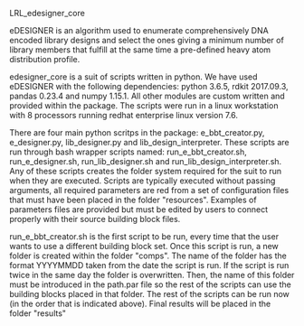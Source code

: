 
LRL_edesigner_core

eDESIGNER is an algorithm used to enumerate comprehensively DNA encoded library designs and select the ones giving a minimum number of library members that fulfill at the same time a pre-defined heavy atom distribution profile.

edesigner_core is a suit of scripts written in python. We have used eDESIGNER with the following dependencies: python 3.6.5, rdkit 2017.09.3, pandas 0.23.4 and numpy 1.15.1. All other modules are custom written and provided within the package. The scripts were run in a linux workstation with 8 processors running redhat enterprise linux version 7.6.

There are four main python scritps in the package: e_bbt_creator.py, e_designer.py, lib_designer.py and lib_design_interpreter. These scripts are run through bash wrapper scripts named: run_e_bbt_creator.sh, run_e_designer.sh, run_lib_designer.sh and run_lib_design_interpreter.sh. Any of these scripts creates the folder system required for the suit to run when they are executed. Scripts are typically executed without passing arguments, all required parameters are red from a set of configuration files that must have been placed in the folder "resources". Examples of parameters files are provided but must be edited by users to connect properly with their source building block files.

run_e_bbt_creator.sh is the first script to be run, every time that the user wants to use a different building block set. Once this script is run, a new folder is created within the folder "comps". The name of the folder has the format YYYYMMDD taken from the date the script is run. If the script is run twice in the same day the folder is overwritten. Then, the name of this folder must be introduced in the path.par file so the rest of the scripts can use the building blocks placed in that folder. The rest of the scripts can be run now (in the order that is indicated above). Final results will be placed in the folder "results"
